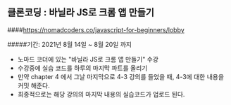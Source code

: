 ## 클론코딩 : 바닐라 JS로 크롬 앱 만들기

####https://nomadcoders.co/javascript-for-beginners/lobby

#####기간: 2021년 8월 14일 ~ 8월 20일 까지

- 노마드 코더에 있는 "바닐라 JS로 크롬 앱 만들기" 수강
- 수강중에 실습 코드를 하루의 마지막 파트를 올리기
- 만약 chapter 4 에서 그날 마지막으로 4-3 강의를 들었을 때, 4-3에 대한 내용을 커밋 해준다.
- 최종적으로는 해당 강의의 마지막 내용의 실습코드가 업로드 된다. 


